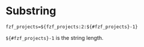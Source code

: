 # Substring

```
fzf_projects=${fzf_projects:2:${#fzf_projects}-1}
```

`${#fzf_projects}-1` is the string length.
